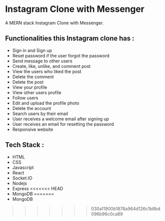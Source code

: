# Instagram Clone with Messenger
A MERN stack Instagram Clone with Messenger.

## Functionalities this Instagram clone has :
 * Sign in and Sign up
 * Reset password if the user forgot the password
 * Send message to other users
 * Create, like, unlike, and comment post
 * View the users who liked the post
 * Delete the comment
 * Delete the post
 * View your profile
 * View other users profile
 * Follow users
 * Edit and upload the profile photo
 * Delete the account
 * Search users by their email
 * User receives a welcome email after signing up 
 * User receives an email for resetting the password
 * Responsive website
 
## Tech Stack :
* HTML
* CSS
* Javascript
* React
* Socket.IO
* Nodejs
* Express
<<<<<<< HEAD
* MongoDB
=======
* MongoDB
>>>>>>> 030a11900b1878a964d126c1b8bd096b96c0ca89
